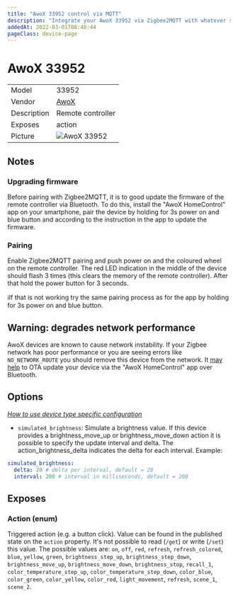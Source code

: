 ```yaml
---
title: "AwoX 33952 control via MQTT"
description: "Integrate your AwoX 33952 via Zigbee2MQTT with whatever smart home infrastructure you are using without the vendor's bridge or gateway."
addedAt: 2022-03-01T08:48:44
pageClass: device-page
---
```


<!-- !!!! -->
<!-- ATTENTION: This file is auto-generated through docgen! -->
<!-- You can only edit the "Notes"-Section between the two comment lines "Notes BEGIN" and "Notes END". -->
<!-- Do not use h1 or h2 heading within "## Notes"-Section. -->
<!-- !!!! -->

# AwoX 33952

|     |     |
|-----|-----|
| Model | 33952  |
| Vendor  | [AwoX](/supported-devices/#v=AwoX)  |
| Description | Remote controller |
| Exposes | action |
| Picture | ![AwoX 33952](https://www.zigbee2mqtt.io/images/devices/33952.png) |


<!-- Notes BEGIN: You can edit here. Add "## Notes" headline if not already present. -->
## Notes

### Upgrading firmware
Before pairing with Zigbee2MQTT, it is to good update the firmware of the remote controller via Bluetooth. To do this, install the "AwoX HomeControl" app on your smartphone, pair the device by holding for 3s power on and blue button and according to the instruction in the app to update the firmware. 

### Pairing
Enable Zigbee2MQTT pairing and push power on and the coloured wheel on the remote controller. The red LED indication in the middle of the device should flash 3 times (this clears the memory of the remote controller). After that hold the power button for 3 seconds.

ℹ️If that is not working try the same pairing process as for the app by holding for 3s power on and blue button.
<!-- Notes END: Do not edit below this line -->

## Warning: degrades network performance
AwoX devices are known to cause network instability. If your Zigbee network has poor performance or you are seeing errors like `NO_NETWORK_ROUTE` you should remove this device from the network.
It [may help](https://github.com/Koenkk/zigbee2mqtt/discussions/18366) to OTA update your device via the "AwoX HomeControl" app over Bluetooth.



## Options
*[How to use device type specific configuration](../guide/configuration/devices-groups.md#specific-device-options)*

* `simulated_brightness`: Simulate a brightness value. If this device provides a brightness_move_up or brightness_move_down action it is possible to specify the update interval and delta. The action_brightness_delta indicates the delta for each interval. Example:
```yaml
simulated_brightness:
  delta: 20 # delta per interval, default = 20
  interval: 200 # interval in milliseconds, default = 200
```


## Exposes

### Action (enum)
Triggered action (e.g. a button click).
Value can be found in the published state on the `action` property.
It's not possible to read (`/get`) or write (`/set`) this value.
The possible values are: `on`, `off`, `red`, `refresh`, `refresh_colored`, `blue`, `yellow`, `green`, `brightness_step_up`, `brightness_step_down`, `brightness_move_up`, `brightness_move_down`, `brightness_stop`, `recall_1`, `color_temperature_step_up`, `color_temperature_step_down`, `color_blue`, `color_green`, `color_yellow`, `color_red`, `light_movement`, `refresh`, `scene_1`, `scene_2`.

